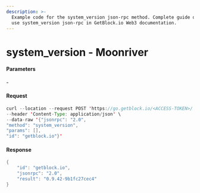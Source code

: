 ```yaml
---
description: >-
  Example code for the system_version json-rpc method. Сomplete guide on how to
  use system_version json-rpc in GetBlock.io Web3 documentation.
---
```


# system\_version - Moonriver

#### Parameters

\-

#### Request

```java
curl --location --request POST 'https://go.getblock.io/<ACCESS-TOKEN>/' \
--header 'Content-Type: application/json' \ 
--data-raw '{"jsonrpc": "2.0",
"method": "system_version",
"params": [],
"id": "getblock.io"}'
```

#### Response

```java
{
    "id": "getblock.io",
    "jsonrpc": "2.0",
    "result": "0.9.42-9b1fc27cec4"
}
```
